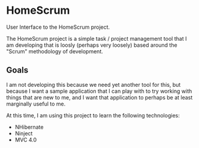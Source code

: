 HomeScrum
=========

User Interface to the HomeScrum project.

The HomeScrum project is a simple task / project management tool that I am developing
that is loosly (perhaps very loosely) based around the "Scrum" methodology of
development.

Goals
-----

I am not developing this because we need yet another tool for this, but because I want
a sample application that I can play with to try working with things that are new to
me, and I want that application to perhaps be at least marginally useful to me.

At this time, I am using this project to learn the following technologies:
* NHibernate
* Ninject
* MVC 4.0
